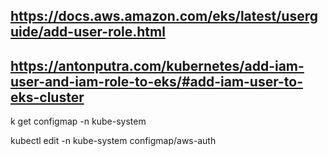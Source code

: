 ## https://docs.aws.amazon.com/eks/latest/userguide/add-user-role.html 

## https://antonputra.com/kubernetes/add-iam-user-and-iam-role-to-eks/#add-iam-user-to-eks-cluster

k get configmap -n kube-system

kubectl edit -n kube-system configmap/aws-auth